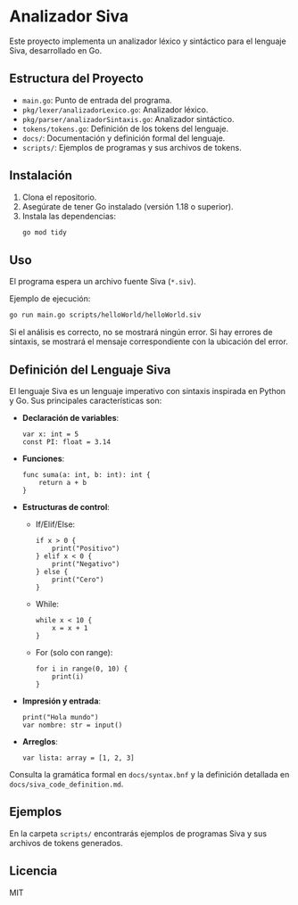 # Analizador Siva

Este proyecto implementa un analizador léxico y sintáctico para el lenguaje Siva, desarrollado en Go.

## Estructura del Proyecto

- `main.go`: Punto de entrada del programa.
- `pkg/lexer/analizadorLexico.go`: Analizador léxico.
- `pkg/parser/analizadorSintaxis.go`: Analizador sintáctico.
- `tokens/tokens.go`: Definición de los tokens del lenguaje.
- `docs/`: Documentación y definición formal del lenguaje.
- `scripts/`: Ejemplos de programas y sus archivos de tokens.

## Instalación

1. Clona el repositorio.
2. Asegúrate de tener Go instalado (versión 1.18 o superior).
3. Instala las dependencias:
   ```sh
   go mod tidy
   ```

## Uso

El programa espera un archivo fuente Siva (`*.siv`).

Ejemplo de ejecución:

```sh
go run main.go scripts/helloWorld/helloWorld.siv
```

Si el análisis es correcto, no se mostrará ningún error. Si hay errores de sintaxis, se mostrará el mensaje correspondiente con la ubicación del error.

## Definición del Lenguaje Siva

El lenguaje Siva es un lenguaje imperativo con sintaxis inspirada en Python y Go. Sus principales características son:

- **Declaración de variables**:  
  ```siva
  var x: int = 5
  const PI: float = 3.14
  ```

- **Funciones**:  
  ```siva
  func suma(a: int, b: int): int {
      return a + b
  }
  ```

- **Estructuras de control**:
  - If/Elif/Else:
    ```siva
    if x > 0 {
        print("Positivo")
    } elif x < 0 {
        print("Negativo")
    } else {
        print("Cero")
    }
    ```
  - While:
    ```siva
    while x < 10 {
        x = x + 1
    }
    ```
  - For (solo con range):
    ```siva
    for i in range(0, 10) {
        print(i)
    }
    ```

- **Impresión y entrada**:
  ```siva
  print("Hola mundo")
  var nombre: str = input()
  ```

- **Arreglos**:
  ```siva
  var lista: array = [1, 2, 3]
  ```

Consulta la gramática formal en `docs/syntax.bnf` y la definición detallada en `docs/siva_code_definition.md`.

## Ejemplos

En la carpeta `scripts/` encontrarás ejemplos de programas Siva y sus archivos de tokens generados.

## Licencia

MIT
